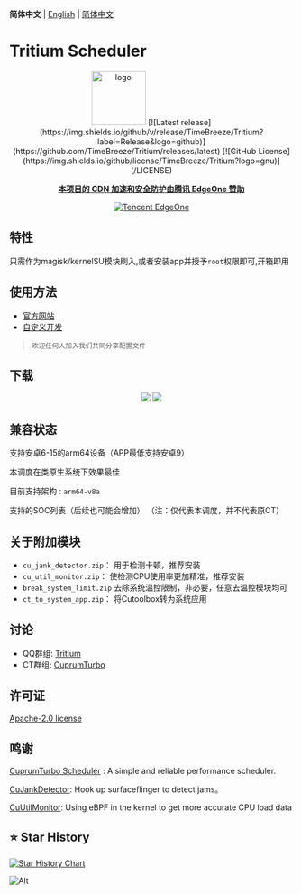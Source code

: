 **简体中文** | [English](README_EN.md) | [简体中文](README.md)

# Tritium Scheduler

<div align="center">
<img src="https://img.nightrainmilkyway.cn/img/202410231543636.png" style="width: 96px;" alt="logo">
[![Latest release](https://img.shields.io/github/v/release/TimeBreeze/Tritium?label=Release&logo=github)](https://github.com/TimeBreeze/Tritium/releases/latest) [![GitHub License](https://img.shields.io/github/license/TimeBreeze/Tritium?logo=gnu)](/LICENSE)

**[本项目的 CDN 加速和安全防护由腾讯 EdgeOne 赞助](https://edgeone.ai/?from=github)**

<a href="https://edgeone.ai/?from=github" target="_blank">
    <img src="https://edgeone.ai/media/34fe3a45-492d-4ea4-ae5d-ea1087ca7b4b.png" alt="Tencent EdgeOne">
</a>



</div>

## 特性
 
 只需作为magisk/kernelSU模块刷入,或者安装app并授予`root`权限即可,开箱即用

## 使用方法
- [官方网站](https://tritium.YumeYuka.cn/)
- [自定义开发](https://tritium.YumeYuka.cn/guide/Customize)
 
> `欢迎任何人加入我们共同分享配置文件`

## 下载

<div align="center">

[![](https://img.nightrainmilkyway.cn/img/202412012125310.svg)](https://github.com/TimeBreeze/Tritium/releases)
[![](https://img.nightrainmilkyway.cn/img/202412012125310.svg)](https://github.com/chenzyadb/CuprumTurbo-Scheduler/releases)


</div>

## 兼容状态

支持安卓6-15的arm64设备（APP最低支持安卓9）
    
本调度在类原生系统下效果最佳

目前支持架构 : `arm64-v8a` 

支持的SOC列表（后续也可能会增加）
（注：仅代表本调度，并不代表原CT）

## 关于附加模块   
* `cu_jank_detector.zip`： 用于检测卡顿，推荐安装
* `cu_util_monitor.zip`：  使检测CPU使用率更加精准，推荐安装
* `break_system_limit.zip` 去除系统温控限制，非必要，任意去温控模块均可
* `ct_to_system_app.zip`：  将Cutoolbox转为系统应用


## 讨论

- QQ群组: [Tritium](https://qm.qq.com/q/rFzx3jszXU)
- CT群组: [CuprumTurbo](https://qm.qq.com/q/RTavCcOgAm)
## 许可证

[Apache-2.0 license](https://github.com/TimeBreeze/Tritium/blob/main/LICENSE)

## 鸣谢

[CuprumTurbo Scheduler](https://github.com/chenzyadb/CuprumTurbo-Scheduler) : A simple and reliable performance scheduler.

[CuJankDetector](https://github.com/chenzyadb/CuJankDetector): Hook up surfaceflinger to detect jams。

[CuUtilMonitor](https://github.com/chenzyadb/CuUtilMonitor): Using eBPF in the kernel to get more accurate CPU load data

## ⭐ Star History

[![Star History Chart](https://api.star-history.com/svg?repos=TimeBreeze/Tritium&type=Timeline)](https://star-history.com/#TimeBreeze/Tritium&Timeline)

![Alt](https://repobeats.axiom.co/api/embed/15fccaacef7bdef095601fd00bacceffc90b3d87.svg)

